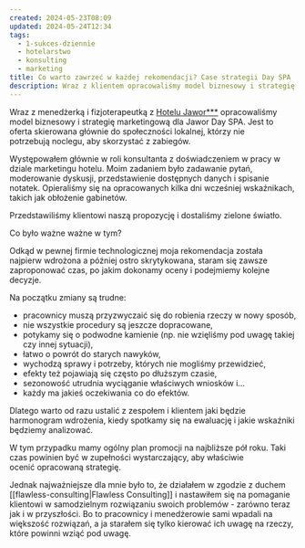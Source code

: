 ```yaml
---
created: 2024-05-23T08:09
updated: 2024-05-24T12:34
tags:
  - 1-sukces-dziennie
  - hotelarstwo
  - konsulting
  - marketing
title: Co warto zawrzeć w każdej rekomendacji? Case strategii Day SPA
description: Wraz z klientem opracowaliśmy model biznesowy i strategię marketingową. Dostaliśmy zielone światło. Jak do tego podszedłem?
---
```

Wraz z menedżerką i fizjoterapeutką z [Hotelu Jawor***](https://hotel-jawor.pl)  opracowaliśmy model biznesowy i strategię marketingową dla Jawor Day SPA. Jest to oferta skierowana głównie do społeczności lokalnej, którzy nie potrzebują noclegu, aby skorzystać z zabiegów.

Występowałem głównie w roli konsultanta z doświadczeniem w pracy w dziale marketingu hotelu. Moim zadaniem było zadawanie pytań, moderowanie dyskusji, przedstawienie dostępnych danych i spisanie notatek. Opieraliśmy się na opracowanych kilka dni wcześniej wskaźnikach, takich jak obłożenie gabinetów.

Przedstawiliśmy klientowi naszą propozycję i dostaliśmy zielone światło.

Co było ważne ważne w tym?

Odkąd w pewnej firmie technologicznej moja rekomendacja została najpierw wdrożona a później ostro skrytykowana, staram się zawsze zaproponować czas, po jakim dokonamy oceny i podejmiemy kolejne decyzje.

Na początku zmiany są trudne:
- pracownicy muszą przyzwyczaić się do robienia rzeczy w nowy sposób,
- nie wszystkie procedury są jeszcze dopracowane,
- potykamy się o podwodne kamienie (np. nie wzięliśmy pod uwagę takiej czy innej sytuacji),
- łatwo o powrót do starych nawyków,
- wychodzą sprawy i potrzeby, których nie mogliśmy przewidzieć,
- efekty też pojawiają się często po dłuższym czasie,
- sezonowość utrudnia wyciąganie właściwych wniosków i...
- każdy ma jakieś oczekiwania co do efektów.

Dlatego warto od razu ustalić z zespołem i klientem jaki będzie harmonogram wdrożenia, kiedy spotkamy się na ewaluację i jakie wskaźniki będziemy analizować.

W tym przypadku mamy ogólny plan promocji na najbliższe pół roku. Taki czas powinien być w zupełności wystarczający, aby właściwie ocenić opracowaną strategię.

Jednak najważniejsze dla mnie było to, że działałem w zgodzie z duchem [[flawless-consulting|Flawless Consulting]] i nastawiłem się na pomaganie klientowi w samodzielnym rozwiązaniu swoich problemów - zarówno teraz jak i w przyszłości. Bo to pracownicy i menedżerowie sami wpadali na większość rozwiązań, a ja starałem się tylko kierować ich uwagę na rzeczy, które powinni wziąć pod uwagę.